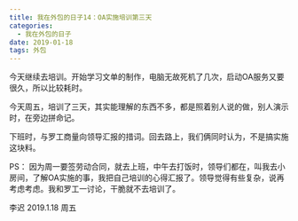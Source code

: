```yaml
---
title: 我在外包的日子14：OA实施培训第三天
categories:
  - 我在外包的日子
date: 2019-01-18
tags: 外包
---
```


今天继续去培训。开始学习文单的制作，电脑无故死机了几次，启动OA服务又要很久，所以比较耗时。  

今天周五，培训了三天，其实能理解的东西不多，都是照着别人说的做，别人演示时，在旁边拼命记。  

下班时，与罗工商量向领导汇报的措词。回去路上，我们俩同时认为，不是搞实施这块料。  

PS：
因为周一要签劳动合同，就去上班，中午去打饭时，领导们都在，叫我去小房间，了解OA实施的事，我把自己培训的心得汇报了。领导觉得有些复杂，说再考虑考虑。我和罗工一讨论，干脆就不去培训了。  

李迟 2019.1.18 周五